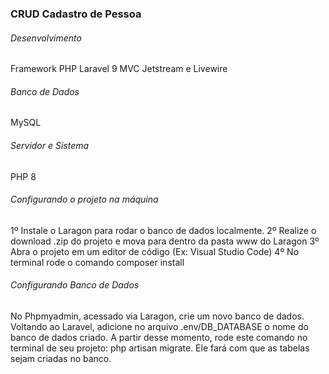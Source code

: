 <h3>CRUD Cadastro de Pessoa</h3>

<h6>Desenvolvimento</h6>
Framework PHP Laravel 9
MVC
Jetstream e Livewire

<h6>Banco de Dados</h6>
MySQL

<h6>Servidor e Sistema</h6>
PHP 8


<h6>Configurando o projeto na máquina</h6>
1º Instale o Laragon para rodar o banco de dados localmente.
2º Realize o download .zip do projeto e mova para dentro da pasta www do Laragon
3º Abra o projeto em um editor de código (Ex: Visual Studio Code)
4º No terminal rode o comando composer install


<h6>Configurando Banco de Dados</h6>
No Phpmyadmin, acessado via Laragon, crie um novo banco de dados.
Voltando ao Laravel, adicione no arquivo .env/DB_DATABASE o nome do banco de dados criado.
A partir desse momento, rode este comando no terminal de seu projeto: php artisan migrate. Ele fará
com que as tabelas sejam criadas no banco.
